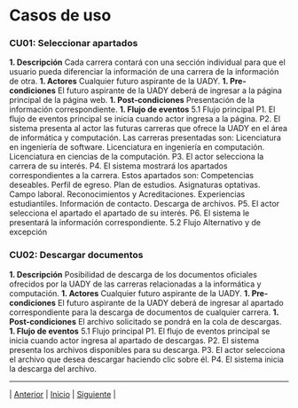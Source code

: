 # Casos de uso

### CU01: Seleccionar apartados
 **1. Descripción**
Cada carrera contará con una sección individual para que el usuario pueda diferenciar la información de una carrera de la información de otra.
 **1. Actores**
Cualquier futuro aspirante de la UADY.
 **1. Pre-condiciones**
El futuro aspirante de la UADY deberá de ingresar a la página principal de la página web.
 **1. Post-condiciones**
Presentación de la información correspondiente.
 **1. Flujo de eventos**
5.1	Flujo principal
P1. El flujo de eventos principal se inicia cuando actor ingresa a la página.
P2. El sistema presenta al actor las futuras carreras que ofrece la UADY en el área de informática y computación. Las carreras presentadas son:
Licenciatura en ingeniería de software.
Licenciatura en ingeniería en computación.
Licenciatura en ciencias de la computación.
P3. El actor selecciona la carrera de su interés.
P4. El sistema mostrará los apartados correspondientes a la carrera. Estos apartados son:
Competencias deseables.
Perfil de egreso.
Plan de estudios.
Asignaturas optativas.
Campo laboral.
Reconocimientos y Acreditaciones.
Experiencias estudiantiles.
Información de contacto.
Descarga de archivos.
P5. El actor selecciona el apartado el apartado de su interés.
P6. El sistema le presentará la información correspondiente.
5.2	Flujo Alternativo y de excepción

### CU02: Descargar documentos
 **1.	Descripción**
Posibilidad de descarga de los documentos oficiales ofrecidos por la UADY de las carreras relacionadas a la informática y computación.
 **1.	Actores**
Cualquier futuro aspirante de la UADY.
 **1.	Pre-condiciones**
El futuro aspirante de la UADY deberá de ingresar al apartado correspondiente para la descarga de documentos de cualquier carrera.
 **1.	Post-condiciones**
El archivo solicitado se pondrá en la cola de descargas.
 __1.	Flujo de eventos__
5.1	Flujo principal
P1. El flujo de eventos principal se inicia cuando actor ingresa al apartado de descargas.
P2. El sistema presenta los archivos disponibles para su descarga.
P3. El actor selecciona el archivo que desea descargar haciendo clic sobre él.
P4. El sistema inicia la descarga del archivo.
























***
| [Anterior](https://github.com/Geovanna-med/Enterate/blob/main/Documentos/Requerimientos.md "Anterior") 
| [Inicio](https://github.com/Geovanna-med/Enterate "Inicio") 
| [Siguiente](https://github.com/Geovanna-med/Enterate/blob/main/Documentos/Plan%20del%20proyecto.md "Siguiente") |

